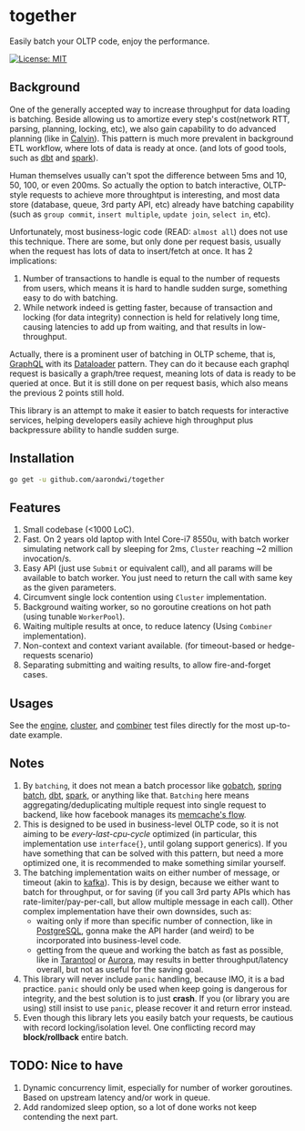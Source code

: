 # together
Easily batch your OLTP code, enjoy the performance.

[![License: MIT](https://img.shields.io/badge/License-MIT-yellow.svg)](https://opensource.org/licenses/MIT)

Background
-------------------------
One of the generally accepted way to increase throughput for data loading is batching.
Beside allowing us to amortize every step's cost(network RTT, parsing, planning, locking, etc),
we also gain capability to do advanced planning (like in [Calvin](http://cs.yale.edu/homes/thomson/publications/calvin-sigmod12.pdf)).
This pattern is much more prevalent in background ETL workflow, where lots of data is ready at once.
(and lots of good tools, such as [dbt](https://www.getdbt.com/) and [spark](https://spark.apache.org/)).

Human themselves usually can't spot the difference between 5ms and 10, 50, 100, or even 200ms.
So actually the option to batch interactive, OLTP-style requests to achieve more throughtput is interesting,
and most data store (database, queue, 3rd party API, etc) already have batching capability (such as `group commit`, `insert multiple`, `update join`, `select in`, etc).

Unfortunately, most business-logic code (READ: `almost all`) does not use this technique. There are some,
but only done per request basis, usually when the request has lots of data to insert/fetch at once.
It has 2 implications:

1. Number of transactions to handle is equal to the number of requests from users, which means it is hard
to handle sudden surge, something easy to do with batching.
2. While network indeed is getting faster, because of transaction and locking (for data integrity)
connection is held for relatively long time, causing latencies to add up from waiting, and that results
in low-throughput.

Actually, there is a prominent user of batching in OLTP scheme, that is, [GraphQL](graphql.org) with its [Dataloader](https://github.com/graphql/dataloader) pattern.
They can do it because each graphql request is basically a graph/tree request, meaning lots of data is ready to be queried at once. But it is still done on per request basis, which also means the previous 2 points still hold.

This library is an attempt to make it easier to batch requests for interactive services, helping developers easily achieve high throughput plus backpressure ability to handle sudden surge.

Installation
-------------------------

```bash
go get -u github.com/aarondwi/together
```

Features
-------------------------

1. Small codebase (<1000 LoC).
2. Fast. On 2 years old laptop with Intel Core-i7 8550u, with batch worker simulating network call by sleeping for 2ms, `Cluster` reaching ~2 million invocation/s.
3. Easy API (just use `Submit` or equivalent call), and all params will be available to batch worker. You just need to return the call with same key as the given parameters.
4. Circumvent single lock contention using `Cluster` implementation.
5. Background waiting worker, so no goroutine creations on hot path (using tunable `WorkerPool`).
6. Waiting multiple results at once, to reduce latency (Using `Combiner` implementation).
7. Non-context and context variant available. (for timeout-based or hedge-requests scenario)
8. Separating submitting and waiting results, to allow fire-and-forget cases.

Usages
-------------------------

See the [engine](https://github.com/aarondwi/together/blob/main/engine/engine_test.go), [cluster](https://github.com/aarondwi/together/blob/main/cluster/cluster_test.go), and [combiner](https://github.com/aarondwi/together/blob/main/combiner/combiner_test.go) test files directly for the most up-to-date example.

Notes
-------------------------

1. By `batching`, it does not mean a batch processor like [gobatch](https://github.com/MasterOfBinary/gobatch),
[spring batch](https://spring.io/projects/spring-batch), [dbt](https://www.getdbt.com/), [spark](https://spark.apache.org/), or anything like that. `Batching` here means aggregating/deduplicating multiple request into single request to backend, like how facebook manages its [memcache's flow](https://www.mimuw.edu.pl/~iwanicki/courses/ds/2016/presentations/08_Pawlowska.pdf).
2. This is designed to be used in business-level OLTP code, so it is not aiming to be *every-last-cpu-cycle* optimized
(in particular, this implementation use `interface{}`, until golang support generics).
If you have something that can be solved with this pattern,
but need a more optimized one, it is recommended to make something similar yourself.
3. The batching implementation waits on either number of message, or timeout (akin to [kafka](https://kafka.apache.org/)).
This is by design, because we either want to batch for throughput, or for saving (if you call 3rd party APIs
which has rate-limiter/pay-per-call, but allow multiple message in each call).
Other complex implementation have their own downsides, such as:
    * waiting only if more than specific number of connection, like in [PostgreSQL](https://postgresqlco.nf/doc/en/param/commit_siblings/), gonna make the API harder (and weird) to be incorporated into business-level code.
    * getting from the queue and working the batch as fast as possible, like in [Tarantool](https://dzone.com/articles/asynchronous-processing-with-in-memory-databases-o) or [Aurora](https://www.semanticscholar.org/paper/Amazon-Aurora%3A-On-Avoiding-Distributed-Consensus-Verbitski-Gupta/fa4a2b8ab110472c6d8b1b19baa81af21800468b), may results in better throughput/latency overall, but not as useful for the saving goal.
4. This library will never include `panic` handling, because IMO, it is a bad practice. `panic` should only be used
when keep going is dangerous for integrity, and the best solution is to just **crash**.
If you (or library you are using) still insist to use `panic`, please recover it and return error instead.
5. Even though this library lets you easily batch your requests, be cautious with record locking/isolation level.
One conflicting record may **block/rollback** entire batch.

TODO: Nice to have
-------------------------

1. Dynamic concurrency limit, especially for number of worker goroutines. Based on upstream latency and/or work in queue.
2. Add randomized sleep option, so a lot of done works not keep contending the next part.
